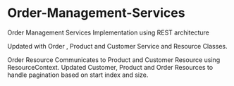# Order-Management-Services
Order Management Services Implementation using REST architecture

Updated with 
  Order , Product and Customer Service and Resource Classes.
  
  Order Resource Communicates to Product and Customer Resource using ResourceContext.
  Updated Customer, Product and Order Resources to handle pagination based on start index and size.

